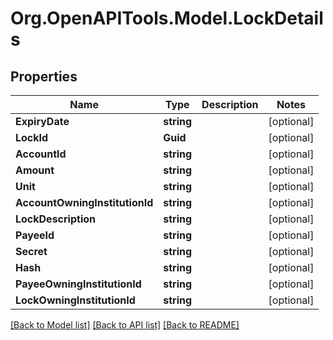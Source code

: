 
# Org.OpenAPITools.Model.LockDetails

## Properties

Name | Type | Description | Notes
------------ | ------------- | ------------- | -------------
**ExpiryDate** | **string** |  | [optional] 
**LockId** | **Guid** |  | [optional] 
**AccountId** | **string** |  | [optional] 
**Amount** | **string** |  | [optional] 
**Unit** | **string** |  | [optional] 
**AccountOwningInstitutionId** | **string** |  | [optional] 
**LockDescription** | **string** |  | [optional] 
**PayeeId** | **string** |  | [optional] 
**Secret** | **string** |  | [optional] 
**Hash** | **string** |  | [optional] 
**PayeeOwningInstitutionId** | **string** |  | [optional] 
**LockOwningInstitutionId** | **string** |  | [optional] 

[[Back to Model list]](../README.md#documentation-for-models)
[[Back to API list]](../README.md#documentation-for-api-endpoints)
[[Back to README]](../README.md)

